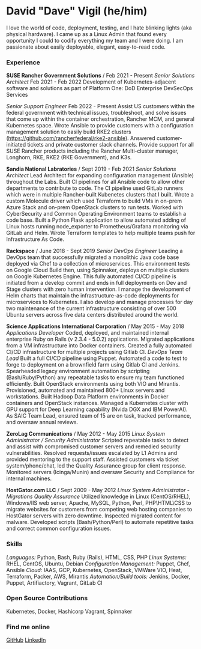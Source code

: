 # David "Dave" Vigil (he/him)

I love the world of code, deployment, testing, and I hate blinking lights (aka physical hardware). I came up as a Linux Admin that found every opportunity I could to codify everything my team and I were doing. I am passionate about easily deployable, elegant, easy-to-read code.

### Experience
**SUSE Rancher Government Solutions** / Feb 2021 - Present
*Senior Solutions Architect* Feb 2021 - Feb 2022
Development of Kubernetes-adjacent software and solutions as part of Platform One: DoD Enterprise DevSecOps Services

*Senior Support Engineer* Feb 2022 - Present
Assist US customers within the federal government with technical issues, troubleshoot, and solve issues that come up within the container orchestration, Rancher MCM, and general Kubernetes space.  Wrote Ansible to provide customers with a configuration management solution to easily build RKE2 clusters (https://github.com/rancherfederal/rke2-ansible). Answered customer-initiated tickets and private customer slack channels. Provide support for all SUSE Rancher products including the Rancher Multi-cluster manager, Longhorn, RKE, RKE2 (RKE Government), and K3s.

**Sandia National Labratories** / Sept 2019 - Feb 2021
*Senior Solutions Architect*
Lead Architect for expanding configuration management (Ansible) throughout the Labs. Built CI pipelines for all Ansible code to allow other departments to contribute to code. The CI pipeline used GitLab runners which were in multiple Rancher-built Kubenetes clusters that I built. Wrote a custom Molecule driver which used Terraform to build VMs in on-prem Azure Stack and on-prem OpenStack clusters to run tests. Worked with CyberSecurity and Common Operating Environment teams to establish a code base. Built a Python Flask application to allow automated adding of Linux hosts running node_exporter to Prometheus/Grafana monitoring via GitLab and Helm. Wrote Terraform templates to help multiple teams push for Infrastructure As Code.  

**Rackspace** / June 2018 - Sept 2019
*Senior DevOps Engineer*
Leading a DevOps team that successfully migrated a monolithic Java code base deployed via Chef to a collection of microservices.  This environment tests on Google Cloud Build then, using Spinnaker, deploys on multiple clusters on Google Kubernetes Engine. This fully automated CI/CD pipeline is initiated from a develop commit and ends in full  deployments on Dev and Stage clusters with zero  human intervention.  I manage the development of  Helm charts that maintain the infrastructure-as-code deployments for  microservices to Kubernetes.  I also develop and manage processes for day two maintenance of the current infrastructure consisting of over 500 Ubuntu servers across five data centers distributed around the world.

**Science Applications International Corporation** / May 2015 - May 2018
*Applications Developer*
Coded, deployed, and maintained internal enterprise Ruby on Rails (v 2.3.4 - 5.0.2) applications. Migrated applications from a VM infrastructure into Docker containers. Created a fully automated CI/CD infrastructure for multiple projects using Gitlab CI.
*DevOps Team Lead*
Built a full CI/CD pipeline using Puppet. Automated a code to test to forge to deployment on a brownfield farm using Gitlab CI and Jenkins.  Spearheaded legacy environment automation by scripting (Bash/Ruby/Python) any repeatable tasks to ensure my team functioned efficiently. Built OpenStack environments using both VIO and Mirantis. Provisioned, automated and maintained 800+ Linux servers and workstations. Built Hadoop Data Platform environments in Docker containers and OpenStack instances. Managed a Kubernetes cluster with GPU support for Deep Learning capability (Nvida DGX and IBM PowerAI). As SAIC Team Lead, ensured team of 15 are on task, tracked performance, and oversaw annual reviews.

**ZeroLag Communications** / May 2012 - May 2015
*Linux System Administrator / Security Administrator*
Scripted repeatable tasks to detect and assist with compromised customer servers and remedied security vulnerabilities. Resolved requests/issues escalated by L1 Admins and provided mentoring to the support staff. Assisted customers via ticket system/phone/chat, led the Quality Assurance group for client response. Monitored servers (Icinga/Munin) and oversaw Security and Compliance for internal machines.

**HostGator.com LLC** / Sept 2009 - May 2012
*Linux System Administrator - Migrations Quality Assurance*
Utilized knowledge in Linux (CentOS/RHEL), Windows/IIS web server, Apache, MySQL, Python, Perl, PHP\HTML\CSS to migrate websites for customers from competing web hosting companies to HostGator servers with zero downtime. Inspected migrated content for malware. Developed scripts (Bash/Python/Perl) to automate repetitive tasks and correct common configuration  issues.

### Skills
*Languages:* Python, Bash, Ruby (Rails), HTML, CSS, PHP
*Linux Systems:* RHEL, CentOS, Ubuntu, Debian
*Configuration Management:* Puppet, Chef, Ansible
*Cloud:* IAAS, GCP, Kubernetes, OpenStack, VMWare VIO, Heat, Terraform, Packer, AWS, Mirantis
*Automation/Build tools:* Jenkins, Docker, Puppet, Artifiactory, Vagrant, GitLab CI

### Open Source Contributions
Kubernetes, Docker, Hashicorp Vagrant, Spinnaker

### Find me online
[GitHub](github.com/dgvigil)
[LinkedIn](linkedin.com/in/dave-vigil) 

